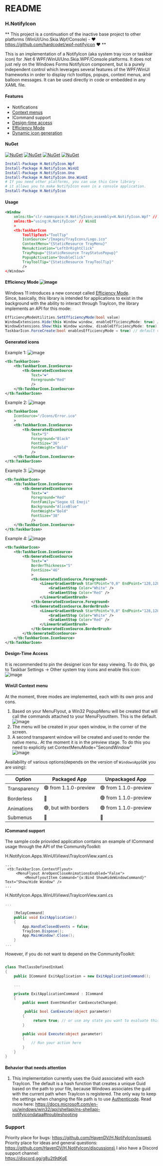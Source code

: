 # README

### H.NotifyIcon

\*\* This project is a continuation of the inactive base project to other platforms (WinUI/Uno.Skia.Wpf/Console) - ❤️ https://github.com/hardcodet/wpf-notifyicon ❤️ \*\*

This is an implementation of a NotifyIcon (aka system tray icon or taskbar icon) for .Net 6 WPF/WinUI/Uno.Skia.WPF/Console platforms. It does not just rely on the Windows Forms NotifyIcon component, but is a purely independent control which leverages several features of the WPF/WinUI frameworks in order to display rich tooltips, popups, context menus, and balloon messages. It can be used directly in code or embedded in any XAML file.

#### Features

* Notifications
* [Context menus](broken-reference)
* ICommand support
* [Design-time access](broken-reference)
* [Efficiency Mode](broken-reference)
* [Dynamic icon generation](broken-reference)

#### NuGet

[![NuGet](https://img.shields.io/nuget/dt/H.NotifyIcon.Wpf.svg?style=flat-square\&label=H.NotifyIcon.Wpf)](https://www.nuget.org/packages/H.NotifyIcon.Wpf/) [![NuGet](https://img.shields.io/nuget/dt/H.NotifyIcon.WinUI.svg?style=flat-square\&label=H.NotifyIcon.WinUI)](https://www.nuget.org/packages/H.NotifyIcon.WinUI/) [![NuGet](https://img.shields.io/nuget/dt/H.NotifyIcon.Uno.svg?style=flat-square\&label=H.NotifyIcon.Uno)](https://www.nuget.org/packages/H.NotifyIcon.Uno/) [![NuGet](https://img.shields.io/nuget/dt/H.NotifyIcon.Uno.WinUI.svg?style=flat-square\&label=H.NotifyIcon.Uno.WinUI)](https://www.nuget.org/packages/H.NotifyIcon.Uno.WinUI/)

```powershell
Install-Package H.NotifyIcon.Wpf
Install-Package H.NotifyIcon.WinUI
Install-Package H.NotifyIcon.Uno
Install-Package H.NotifyIcon.Uno.WinUI
# If you need other platforms, you can use this Core library - 
# it allows you to make NotifyIcon even in a console application.
Install-Package H.NotifyIcon
```

#### Usage

```xml
<Window
    xmlns:tb="clr-namespace:H.NotifyIcon;assembly=H.NotifyIcon.Wpf" // WPF
    xmlns:tb="using:H.NotifyIcon" // WinUI
    >
    <tb:TaskbarIcon
        ToolTipText="ToolTip"
        IconSource="/Images/TrayIcons/Logo.ico"
        ContextMenu="{StaticResource TrayMenu}"
        MenuActivation="LeftOrRightClick"
        TrayPopup="{StaticResource TrayStatusPopup}"
        PopupActivation="DoubleClick"
        TrayToolTip="{StaticResource TrayToolTip}"
        />
</Window>
```

#### Efficiency Mode ![image](https://user-images.githubusercontent.com/3002068/164691691-5baf5210-5b5e-417e-99d3-d0f19006d997.png)

Windows 11 introduces a new concept called [Efficiency Mode](https://devblogs.microsoft.com/performance-diagnostics/reduce-process-interference-with-task-manager-efficiency-mode/).\
Since, basically, this library is intended for applications to exist in the background with the ability to interact through TrayIcon, the library implements an API for this mode:

```cs
EfficiencyModeUtilities.SetEfficiencyMode(bool value)
WindowExtensions.Hide(this Window window, enableEfficiencyMode: true) // default value
WindowExtensions.Show(this Window window, disableEfficiencyMode: true) // default value
TaskbarIcon.ForceCreate(bool enablesEfficiencyMode = true) // default value
```

#### Generated icons

Example 1: ![image](https://user-images.githubusercontent.com/3002068/163721411-1388f2b4-a039-4b4a-8114-f74bfc8835ba.png)

```xml
<tb:TaskbarIcon>
    <tb:TaskbarIcon.IconSource>
        <tb:GeneratedIconSource
            Text="❤️"
            Foreground="Red"
            />
    </tb:TaskbarIcon.IconSource>
</tb:TaskbarIcon>
```

Example 2: ![image](https://user-images.githubusercontent.com/3002068/163721399-cbfd0286-d2d4-4b40-b3f3-388c9613f535.png)

```xml
<tb:TaskbarIcon
    IconSource="/Icons/Error.ico"
    >
    <tb:TaskbarIcon.IconSource>
        <tb:GeneratedIconSource
            Text="5"
            Foreground="Black"
            FontSize="36"
            FontWeight="Bold"
            />
    </tb:TaskbarIcon.IconSource>
</tb:TaskbarIcon>
```

Example 3: ![image](https://user-images.githubusercontent.com/3002068/163721367-dc6878df-3ec2-4288-b699-cf664894e1b1.png)

```xml
<tb:TaskbarIcon>
    <tb:TaskbarIcon.IconSource>
        <tb:GeneratedIconSource
            Text="❤️"
            Foreground="Red"
            FontFamily="Segoe UI Emoji"
            Background="AliceBlue"
            FontWeight="Bold"
            FontSize="38"
            />
    </tb:TaskbarIcon.IconSource>
</tb:TaskbarIcon>
```

Example 4: ![image](https://user-images.githubusercontent.com/3002068/163723782-8b135584-8b35-401e-926e-0fe0e7aa801e.png)

```xml
<tb:TaskbarIcon>
    <tb:TaskbarIcon.IconSource>
        <tb:GeneratedIconSource
            Text="❤️"
            BorderThickness="5"
            FontSize="46"
            >
            <tb:GeneratedIconSource.Foreground>
                <LinearGradientBrush StartPoint="0,0" EndPoint="128,128">
                    <GradientStop Color="White" />
                    <GradientStop Color="Red" />
                </LinearGradientBrush>
            </tb:GeneratedIconSource.Foreground>
            <tb:GeneratedIconSource.BorderBrush>
                <LinearGradientBrush StartPoint="0,0" EndPoint="128,128">
                    <GradientStop Color="White" />
                    <GradientStop Color="Red" />
                </LinearGradientBrush>
            </tb:GeneratedIconSource.BorderBrush>
        </tb:GeneratedIconSource>
    </tb:TaskbarIcon.IconSource>
</tb:TaskbarIcon>
```

#### Design-Time Access

It is recommended to pin the designer icon for easy viewing. To do this, go to Taskbar Settings -> Other system tray icons and enable this icon:\
![image](https://user-images.githubusercontent.com/3002068/163700588-eb2ad5f2-45d0-4b6f-ad39-c66f96202cb5.png)

#### WinUI Context menu

At the moment, three modes are implemented, each with its own pros and cons.

1. Based on your MenuFlyout, a Win32 PopupMenu will be created that will call the commands attached to your MenuFlyoutItem. This is the default. ![image](https://user-images.githubusercontent.com/3002068/164977047-e8497047-0c6d-4f99-b160-bc1c1a1a6c3f.png)
2. The menu will be created in your open window, in the corner of the screen.
3. A second transparent window will be created and used to render the native menu.. At the moment it is in the preview stage. To do this you need to explicitly set ContextMenuMode="SecondWindow"\
   ![image](https://user-images.githubusercontent.com/3002068/164977343-fab0ef4d-d1bd-4ff0-a1af-1d87f32c6400.png)

Availability of various options(depends on the version of `WindowsAppSDK` you are using):

| Option       | Packaged App          | Unpackaged App        |
| ------------ | --------------------- | --------------------- |
| Transparency | 🟢 from 1.1.0-preview | 🟢 from 1.1.0-preview |
| Borderless   | 🔷                    | 🟢 from 1.1.0-preview |
| Animations   | 🟢, but with borders  | 🟢 from 1.1.0-preview |
| Submenus     | 🔷                    | 🔷                    |
#### ICommand support
The sample code priovided application contains an example of ICommand usage through the API of the CommunityToolkit:

H.NotifyIcon.Apps.WinUI\Views\TrayIconView.xaml.cs
```xaml
...
 <tb:TaskbarIcon.ContextFlyout>
     <MenuFlyout AreOpenCloseAnimationsEnabled="False">
         <MenuFlyoutItem Command="{x:Bind ShowHideWindowCommand}" Text="Show/Hide Window" />
...
```

H.NotifyIcon.Apps.WinUI\Views\TrayIconView.xaml.cs
```c#
...

    [RelayCommand]
    public void ExitApplication()
    {
        App.HandleClosedEvents = false;
        TrayIcon.Dispose();
        App.MainWindow?.Close();
    }
...
```

However, if you do not want to depend on the CommunityToolkit:

```C#

class TheClassDefinedInXaml
{
    public ICommand ExitApplication = new ExitApplicationCommand();

    ...

    private ExitApplicationCommand : ICommand
    {
        public event EventHandler CanExecuteChanged;

         public bool CanExecute(object parameter)
        {
             return true; // or use any state you want to evaluate this   
        }

        public void Execute(object parameter)
        {
            // Run your action here
        }
    }
}
```

#### Behavior that needs attention

1. This implementation currently uses the Guid associated with each TrayIcon. The default is a hash function that creates a unique Guid based on the path to your file, because Windows associates the guid with the current path when TrayIcon is registered. The only way to keep the settings when changing the file path is to use [Authenticode](https://docs.microsoft.com/en-us/previous-versions/windows/internet-explorer/ie-developer/platform-apis/ms537359\(v=vs.85\)). Read more here: https://docs.microsoft.com/en-us/windows/win32/api/shellapi/ns-shellapi-notifyicondataa#troubleshooting

### Support

Priority place for bugs: https://github.com/HavenDV/H.NotifyIcon/issues\
Priority place for ideas and general questions: https://github.com/HavenDV/H.NotifyIcon/discussions\
I also have a Discord support channel:\
https://discord.gg/g8u2t9dKgE
